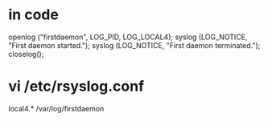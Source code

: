 # in code
openlog ("firstdaemon", LOG_PID, LOG_LOCAL4);
syslog (LOG_NOTICE, "First daemon started.");
syslog (LOG_NOTICE, "First daemon terminated.");
closelog();

# vi /etc/rsyslog.conf
local4.*        /var/log/firstdaemon
